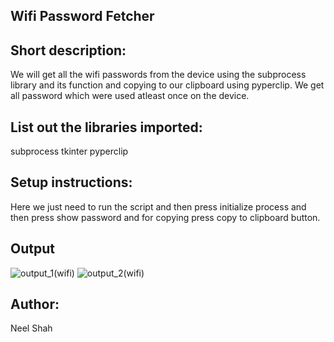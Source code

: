 ## Wifi Password Fetcher

## Short description:
We will get all the wifi passwords from the device using the subprocess library and its function and copying to our clipboard using pyperclip.
We get all password which were used atleast once on the device.

## List out the libraries imported:
subprocess
tkinter
pyperclip

## Setup instructions:
Here we just need to run the script and then press initialize process and then  press show password and for copying press copy to clipboard button.

## Output
![output_1(wifi)](https://user-images.githubusercontent.com/71593494/122568292-3ab3c180-d067-11eb-973d-908a1ca3cf91.png)
![output_2(wifi)](https://user-images.githubusercontent.com/71593494/122568317-41423900-d067-11eb-86fb-dd83cbf20bb9.png)



## Author:
Neel Shah
